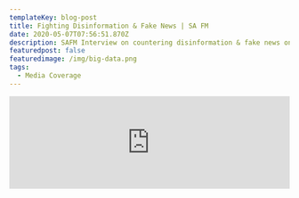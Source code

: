 ```yaml
---
templateKey: blog-post
title: Fighting Disinformation & Fake News | SA FM
date: 2020-05-07T07:56:51.870Z
description: SAFM Interview on countering disinformation & fake news online.
featuredpost: false
featuredimage: /img/big-data.png
tags:
  - Media Coverage
---
```

<iframe width="100%" height="166" scrolling="no" frameborder="no" allow="autoplay" src="https://w.soundcloud.com/player/?url=https%3A//api.soundcloud.com/tracks/815363164&color=%23ff5500&auto_play=false&hide_related=false&show_comments=true&show_user=true&show_reposts=false&show_teaser=true"></iframe>